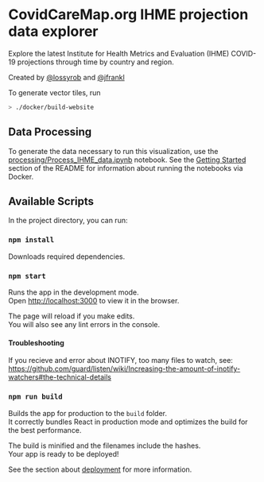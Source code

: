 # CovidCareMap.org IHME projection data explorer

Explore the latest Institute for Health Metrics and Evaluation (IHME) COVID-19 projections through time by country and region.

Created by [@lossyrob](https://github.com/lossyrob) and [@jfrankl](https://github.com/jfrankl)

To generate vector tiles, run

```bash
> ./docker/build-website
```

## Data Processing

To generate the data necessary to run this visualization, use the [processing/Process_IHME_data.ipynb](../../notebooks/processing/Process_IHME_data.ipynb) notebook. See the [Getting Started](../../README.md#getting-started) section of the README for information about running the notebooks via Docker.

## Available Scripts

In the project directory, you can run:

### `npm install`

Downloads required dependencies.

### `npm start`

Runs the app in the development mode.<br />
Open [http://localhost:3000](http://localhost:3000) to view it in the browser.

The page will reload if you make edits.<br />
You will also see any lint errors in the console.

#### Troubleshooting

If you recieve and error about INOTIFY, too many files to watch, see:
https://github.com/guard/listen/wiki/Increasing-the-amount-of-inotify-watchers#the-technical-details

### `npm run build`

Builds the app for production to the `build` folder.<br />
It correctly bundles React in production mode and optimizes the build for the best performance.

The build is minified and the filenames include the hashes.<br />
Your app is ready to be deployed!

See the section about [deployment](https://facebook.github.io/create-react-app/docs/deployment) for more information.
